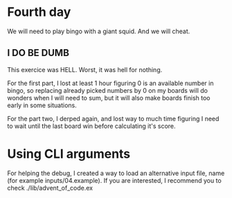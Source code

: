 # Fourth day

We will need to play bingo with a giant squid. And we will cheat.

## I DO BE DUMB

This exercice was HELL. Worst, it was hell for nothing. 

For the first part, I lost at least 1 hour figuring 0 is an available number 
in bingo, so replacing already picked numbers by 0 on my boards will do wonders 
when I will need to sum, but it will also make boards finish too early in some 
situations.

For the part two, I derped again, and lost way to much time figuring I need to
wait until the last board win before calculating it's score.

# Using CLI arguments

For helping the debug, I created a way to load an alternative input file, name
(for example inputs/04.example). If you are interested, I recommend you to check
./lib/advent_of_code.ex

